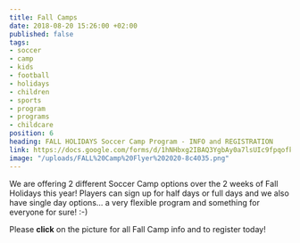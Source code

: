 ```yaml
---
title: Fall Camps
date: 2018-08-20 15:26:00 +02:00
published: false
tags:
- soccer
- camp
- kids
- football
- holidays
- children
- sports
- program
- programs
- childcare
position: 6
heading: FALL HOLIDAYS Soccer Camp Program - INFO and REGISTRATION
link: https://docs.google.com/forms/d/1hNHbxg2IBAQ3YgbAy0a7lsUIc9fpqofkG6Ft5Ig9DR0/edit
image: "/uploads/FALL%20Camp%20Flyer%202020-8c4035.png"
---
```


We are offering 2 different Soccer Camp options over the 2 weeks of Fall Holidays this year! Players can sign up for half days or full days and we also have single day options... a very flexible program and something for everyone for sure! :-)

Please **click** on the picture for all Fall Camp info and to register today!